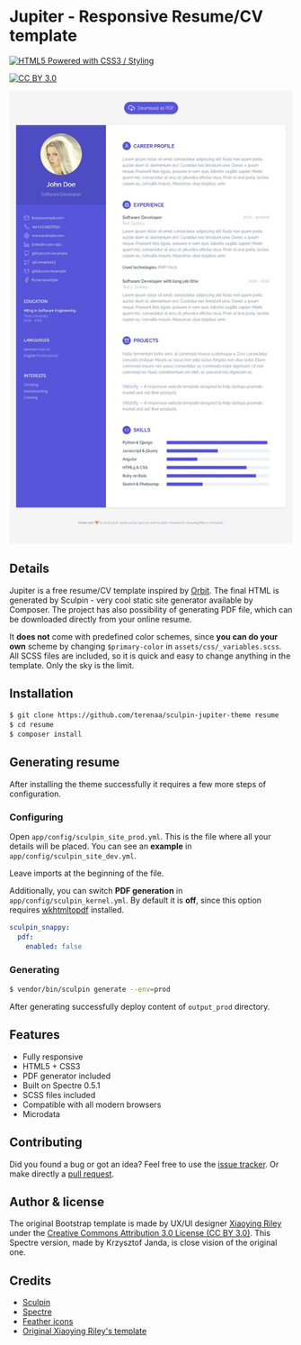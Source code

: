 # Jupiter - Responsive Resume/CV template

[![HTML5 Powered with CSS3 / Styling](https://www.w3.org/html/logo/badge/html5-badge-h-css3.png)](http://www.w3.org/html/logo/)

[![CC BY 3.0](https://img.shields.io/badge/license-CC%20BY%203.0-blue.svg)](http://creativecommons.org/licenses/by/3.0/)

![Screenshot](screenshot.jpg)

## Details
Jupiter is a free resume/CV template inspired by [Orbit](https://github.com/xriley/Orbit-Theme). The final HTML is generated by Sculpin - very cool static site generator available by Composer. The project has also possibility of generating PDF file, which can be downloaded directly from your online resume.

It **does not** come with predefined color schemes, since **you can do your own** scheme by changing `$primary-color` in `assets/css/_variables.scss`. All SCSS files are included, so it is quick and easy to change anything in the template. Only the sky is the limit.

## Installation
```bash
$ git clone https://github.com/terenaa/sculpin-jupiter-theme resume
$ cd resume
$ composer install
```

## Generating resume
After installing the theme successfully it requires a few more steps of configuration.

### Configuring
Open `app/config/sculpin_site_prod.yml`. This is the file where all your details will be placed. You can see an **example** in `app/config/sculpin_site_dev.yml`.

Leave imports at the beginning of the file.

Additionally, you can switch **PDF generation** in `app/config/sculpin_kernel.yml`. By default it is **off**, since this option requires [wkhtmltopdf](https://wkhtmltopdf.org/) installed.

```yaml
sculpin_snappy:
  pdf:
    enabled: false
```

### Generating
```bash
$ vendor/bin/sculpin generate --env=prod
```

After generating successfully deploy content of `output_prod` directory.

## Features
* Fully responsive
* HTML5 + CSS3
* PDF generator included
* Built on Spectre 0.5.1
* SCSS files included
* Compatible with all modern browsers
* Microdata

## Contributing

Did you found a bug or got an idea? Feel free to use the [issue tracker](//github.com/terenaa/sculpin-jupiter-theme/issues). Or make directly a [pull request](//github.com/terenaa/sculpin-jupiter-theme/pulls).

## Author & license
The original Bootstrap template is made by UX/UI designer [Xiaoying Riley](https://twitter.com/3rdwave_themes) under the [Creative Commons Attribution 3.0 License (CC BY 3.0)](http://creativecommons.org/licenses/by/3.0/). This Spectre version, made by Krzysztof Janda, is close vision of the original one.

## Credits
* [Sculpin](https://sculpin.io/)
* [Spectre](https://picturepan2.github.io/spectre/)
* [Feather icons](https://feathericons.com/)
* [Original Xiaoying Riley's template](https://themes.3rdwavemedia.com/bootstrap-templates/resume/orbit-free-resume-cv-template-for-developers/)
